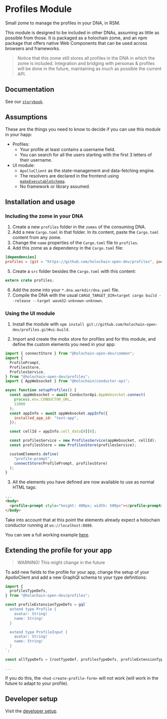 # Profiles Module

Small zome to manage the profiles in your DNA, in RSM.

This module is designed to be included in other DNAs, assuming as little as possible from those. It is packaged as a holochain zome, and an npm package that offers native Web Components that can be used across browsers and frameworks.

> Notice that this zome still stores all profiles in the DNA in which the zome is included. Integration and bridging with personas & profiles will be done in the future, maintaining as much as possible the current API.

## Documentation

See our [`storybook`](https://holochain-open-dev.github.io/profiles-module).

## Assumptions

These are the things you need to know to decide if you can use this module in your happ:

- Profiles:
  - Your profile at least contains a username field.
  - You can search for all the users starting with the first 3 letters of their username.
- UI module:
  - `ApolloClient` as the state-management and data-fetching engine.
  - The resolvers are declared in the frontend using [`makeExecutableSchema`](https://www.npmjs.com/package/@graphql-tools/schema).
  - No framework or library assumed.

## Installation and usage

### Including the zome in your DNA

1. Create a new `profiles` folder in the `zomes` of the consuming DNA.
2. Add a new `Cargo.toml` in that folder. In its content, paste the `Cargo.toml` content from any zome.
3. Change the `name` properties of the `Cargo.toml` file to `profiles`.
4. Add this zome as a dependency in the `Cargo.toml` file:

```toml
[dependencies]
profiles = {git = "https://github.com/holochain-open-dev/profiles", package = "profiles"}
```

5. Create a `src` folder besides the `Cargo.toml` with this content:

```rust
extern crate profiles;
```

6. Add the zome into your `*.dna.workdir/dna.yaml` file.
7. Compile the DNA with the usual `CARGO_TARGET_DIR=target cargo build --release --target wasm32-unknown-unknown`.

### Using the UI module

1. Install the module with `npm install git://github.com/holochain-open-dev/profiles.git#ui-build`.


2. Import and create the mobx store for profiles and for this module, and define the custom elements you need in your app:

```js
import { connectStore } from "@holochain-open-dev/common";
import {
  ProfilePrompt,
  ProfilesStore,
  ProfilesService,
} from "@holochain-open-dev/profiles";
import { AppWebsocket } from "@holochain/conductor-api";

async function setupProfiles() {
  const appWebsocket = await ConductorApi.AppWebsocket.connect(
    process.env.CONDUCTOR_URL,
    12000
  );
  const appInfo = await appWebsocket.appInfo({
    installed_app_id: "test-app",
  });

  const cellId = appInfo.cell_data[0][0];

  const profilesService = new ProfilesService(appWebsocket, cellId);
  const profilesStore = new ProfilesStore(profilesService);

  customElements.define(
    "profile-prompt",
    connectStore(ProfilePrompt, profilesStore)
  );
}
```

3. All the elements you have defined are now available to use as normal HTML tags:

```html
...
<body>
  <profile-prompt style="height: 400px; width: 500px"></profile-prompt>
</body>
```

Take into account that at this point the elements already expect a holochain conductor running at `ws://localhost:8888`.

You can see a full working example [here](/ui/demo/index.html).

## Extending the profile for your app

> WARNING! This might change in the future

To add new fields to the profile for your app, change the setup of your ApolloClient and add a new GraphQl schema to your type definitions:

```js
import {
  profilesTypeDefs,
} from "@holochain-open-dev/profiles";

const profileExtensionTypeDefs = gql`
  extend type Profile {
    avatar: String!
    name: String!
  }

  extend type ProfileInput {
    avatar: String!
    name: String!
  }
`;

const allTypeDefs = [rootTypeDef, profilesTypeDefs, profileExtensionTypeDefs];

...
```

If you do this, the `<hod-create-profile-form>` will not work (will work in the future to adapt to your profile).

## Developer setup

Visit the [developer setup](/dev-setup.md).